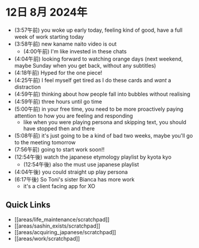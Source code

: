# 12日 8月 2024年
- (3:57午前) you woke up early today, feeling kind of good, have a full week of work starting today
- (3:58午前) new kaname naito video is out
  - (4:00午前) I'm like invested in these chats
- (4:04午前) looking forward to watching orange days (next weekend, maybe Sunday when you get back, without any subtitles)
- (4:18午前) Hyped for the one piece!
- (4:25午前) I feel myself get tired as I do these cards and *want* a distraction
- (4:59午前) thinking about how people fall into bubbles without realising
- (4:59午前) three hours until go time
- (5:00午前) in your free time, you need to be more proactively paying attention to how you are feeling and responding
  - like when you were playing persona and skipping text, you should have stopped then and there
- (5:08午前) it's just going to be a kind of bad two weeks, maybe you'll go to the meeting tomorrow
- (7:56午前) going to start work soon!!
- (12:54午後) watch the japanese etymology playlist by kyota kyo
  - (12:54午後) also the must use japanese playlist
- (4:04午後) you could straight up play persona
- (6:17午後) So Toni's sister Bianca has more work
  - it's a client facing app for XO

















## Quick Links
- [[areas/life_maintenance/scratchpad]]
- [[areas/sashin_exists/scratchpad]]
- [[areas/acquiring_japanese/scratchpad]]
- [[areas/work/scratchpad]]
